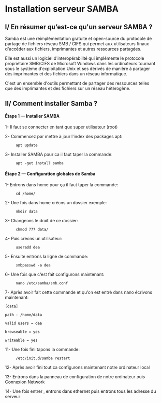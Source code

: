 # Installation serveur SAMBA 

## I/ En résumer qu’est-ce qu'un serveur SAMBA ? <br>

<p>
Samba est une réimplémentation gratuite et open-source du protocole de partage de 
fichiers réseau SMB / CIFS qui permet aux utilisateurs finaux d'accéder aux fichiers, imprimantes et autres ressources partagées.

Elle est aussi un logiciel d'interopérabilité qui implémente le protocole propriétaire SMB/CIFS de Microsoft Windows dans les ordinateurs tournant sous le système d'exploitation Unix et ses dérivés de
manière à partager des imprimantes et des fichiers dans un réseau informatique.

C'est un ensemble d'outils permettant de partager des ressources telles que des imprimantes
et des fichiers sur un réseau hétérogène. 
</p> 

## II/ Comment installer Samba ?

<h4> Étape 1 —  Installer SAMBA </h4>
       
1- Il faut se connecter en tant que super utilisateur (root)

2- Commencez par mettre à jour l'index des packages apt:

		 apt update

3- Installer SAMBA pour ca il faut taper la commande:

		 apt -get install samba

<h4> Étape 2 — Configuration globales de Samba </h4>

1- Entrons dans home pour ça il faut taper la commande:

		 cd /home/

2- Une fois dans home créons un dossier exemple:

		 mkdir data

3- Changeons le droit de ce dossier: 

		 chmod 777 data/ 

4- Puis créons un utilisateur:

		 useradd dea

5- Ensuite entrons la ligne de commande:

		 smbpasswd -a dea

6- Une fois que c'est fait configurons maintenant:

		 nano /etc/samba/smb.conf

7- Après avoir fait cette commande et qu'on est entré dans nano écrivons maintenant: 

	[data]

	path - /home/data

	valid users = dea

	browseable = yes

	writeable = yes

11- Une fois fini tapons la commande:

		 /etc/init.d/samba restart

12- Après avoir fini tout ca configurons maintenant notre ordinateur local 

13- Entrons dans la panneau de configuration de notre ordinateur puis Connexion Network 

14- Une fois entrer , entrons dans ethernet puis entrons tous les adresse du serveur

